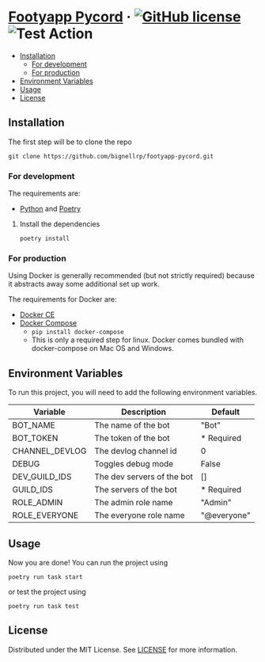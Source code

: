 # [Footyapp Pycord](./README.md) &middot; [![GitHub license]](./LICENSE) ![Test Action]

<!-- Table of Contents -->

- [Installation](#installation)
    - [For development](#for-development)
    - [For production](#for-production)
- [Environment Variables](#environment-variables)
- [Usage](#usage)
- [License](#license)

## Installation

The first step will be to clone the repo

```shell
git clone https://github.com/bignellrp/footyapp-pycord.git
```

### For development

The requirements are:

* [Python] and [Poetry]

1. Install the dependencies
   ```shell
   poetry install
   ```

### For production

Using Docker is generally recommended (but not strictly required) because it abstracts away some additional set up work.

The requirements for Docker are:

* [Docker CE]
* [Docker Compose]
    * `pip install docker-compose`
    * This is only a required step for linux. Docker comes bundled with docker-compose on Mac OS and Windows.


## Environment Variables

To run this project, you will need to add the following environment variables.

| Variable       | Description                | Default     |
|----------------|----------------------------|-------------|
| BOT_NAME       | The name of the bot        | "Bot"       |
| BOT_TOKEN      | The token of the bot       | * Required  |
| CHANNEL_DEVLOG | The devlog channel id      | 0           |
| DEBUG          | Toggles debug mode         | False       |
| DEV_GUILD_IDS  | The dev servers of the bot | []          |
| GUILD_IDS      | The servers of the bot     | * Required  |
| ROLE_ADMIN     | The admin role name        | "Admin"     |
| ROLE_EVERYONE  | The everyone role name     | "@everyone" |

## Usage

Now you are done! You can run the project using

```shell
poetry run task start
```

or test the project using

```shell
poetry run task test
```

## License

Distributed under the MIT License. See [LICENSE](./LICENSE) for more information.

<!-- Packages Links -->

[docker ce]: https://docs.docker.com/install/
[docker compose]: https://docs.docker.com/compose/install/
[poetry]: https://python-poetry.org/docs/
[python]: https://www.python.org/downloads/

<!-- Shields.io links -->

[gitHub license]: https://img.shields.io/badge/license-MIT-blue.svg
[test action]: https://github.com/bignellrp/footyapp-pycord/actions/workflows/test.yaml/badge.svg
